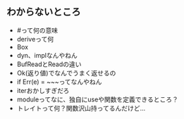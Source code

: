 ## わからないところ
- #って何の意味
- deriveって何
- Box
- dyn、implなんやねん
- BufReadとReadの違い
- Ok(返り値)でなんでうまく返せるの
- if Err(e) = ~~~ってなんやねん
- iterおかしすぎだろ
- moduleってなに、独自にuseや関数を定義できるところ？
- トレイトって何？関数沢山持ってるんだけど...